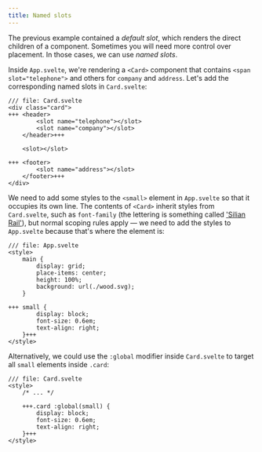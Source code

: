 ```yaml
---
title: Named slots
---
```


The previous example contained a _default slot_, which renders the direct children of a component. Sometimes you will need more control over placement. In those cases, we can use _named slots_.

Inside `App.svelte`, we're rendering a `<Card>` component that contains `<span slot="telephone">` and others for `company` and `address`. Let's add the corresponding named slots in `Card.svelte`:

```svelte
/// file: Card.svelte
<div class="card">
+++	<header>
		<slot name="telephone"></slot>
		<slot name="company"></slot>
	</header>+++

	<slot></slot>

+++	<footer>
		<slot name="address"></slot>
	</footer>+++
</div>
```

We need to add some styles to the `<small>` element in `App.svelte` so that it occupies its own line. The contents of `<Card>` inherit styles from `Card.svelte`, such as `font-family` (the lettering is something called ['Silian Rail'](https://www.youtube.com/watch?v=aZVkW9p-cCU)), but normal scoping rules apply — we need to add the styles to `App.svelte` because that's where the element is:

```svelte
/// file: App.svelte
<style>
	main {
		display: grid;
		place-items: center;
		height: 100%;
		background: url(./wood.svg);
	}

+++	small {
		display: block;
		font-size: 0.6em;
		text-align: right;
	}+++
</style>
```

Alternatively, we could use the `:global` modifier inside `Card.svelte` to target all `small` elements inside `.card`:

```svelte
/// file: Card.svelte
<style>
	/* ... */

	+++.card :global(small) {
		display: block;
		font-size: 0.6em;
		text-align: right;
	}+++
</style>
```
